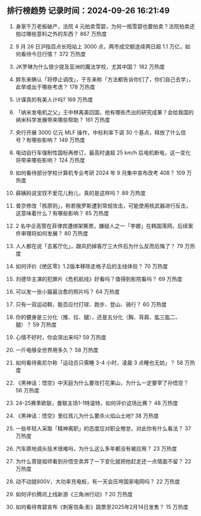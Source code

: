 
## 排行榜趋势 记录时间：2024-09-26 16:21:49
  
  1. 身家千万老板破产，法院 4 元拍卖雪碧，为何一瓶雪碧也要拍卖？法院拍卖还拍过哪些意料之外的东西？ 867 万热度
    
  2. 9 月 26 日沪指百点长阳站上 3000 点，两市成交额连续两日超 1.1 万亿，如何看待今日行情？ 372 万热度
    
  3. JK罗琳为什么很少提及亚洲的魔法学校，尤其中国？ 182 万热度
    
  4. 胖东来确认「将停止调改」，于东来称「方法都告诉你们了，你们自己去学」，此举或出于哪些考虑？ 178 万热度
    
  5. 计谋真的有美人计吗? 169 万热度
    
  6. 「纳米发电机之父」王中林离美回国，他有哪些杰出的研究成果？会给我国的纳米科学发展带来哪些帮助？ 161 万热度
    
  7. 央行开展 3000 亿元 MLF 操作，中标利率下调 30 个基点，释放了什么信号？有哪些影响？ 149 万热度
    
  8. 电动自行车强制性国标再修订，最高时速超 25 km/h 后电机断电，这一变化将带来哪些影响？ 124 万热度
    
  9. 如何看待部分学校计算机专业考研 2024 年 9 月集中宣布改考 408？ 109 万热度
    
  10. 薛姨妈说宝钗不爱花儿粉儿，真的是这样吗？ 89 万热度
    
  11. 普京修改「核原则」，称若俄罗斯遭到常规攻击，可能使用核武器进行反击，这意味着什么？有哪些影响？ 85 万热度
    
  12. 2 名中企高管在菲律宾遭绑架撕票，嫌疑人之一「李娜」在韩国落网，后续案件审理将如何发展？ 80 万热度
    
  13. 人人都在说「去客厅化」，跟风扔掉客厅三大件后为什么反而后悔了？ 79 万热度
    
  14. 如何评价《绝区零》1.2版本移除走格子后的主线体验？ 70 万热度
    
  15. 刘德华主演的犯罪片《危机航线》好看吗？值得到影院看吗？ 69 万热度
    
  16. 可以发一张小猫最治愈的照片吗？ 64 万热度
    
  17. 只有一双运动鞋，能否应付打球、跑步、登山、骑行？ 60 万热度
    
  18. 你的健身是三分化（推、拉、腿），还是五分化（胸、背肩、肱三肱二、腿）？ 59 万热度
    
  19. 心情不好时，你会哭出来吗? 59 万热度
    
  20. 一斤电够全世界用多久？ 58 万热度
    
  21. 如何看待奥尼尔称「运动员只需睡 3-4 小时，凌晨 3 点睡也无妨」？ 58 万热度
    
  22. 《黑神话：悟空》中天庭为什么要攻打花果山，为什么一定要宰了孙悟空？ 56 万热度
    
  23. 24-25赛季欧联，曼联主场1-1特温特，如何评价这场比赛？ 48 万热度
    
  24. 《黑神话：悟空》里红孩儿为什么要杀火焰山土地? 38 万热度
    
  25. 一些年轻人采取「精神离职」的态度应对职业倦怠，对此你有什么看法？ 37 万热度
    
  26. 汽车原地调头技术很难吗，为什么这么多年都没有被应用？ 23 万热度
    
  27. 为什么菩提祖师看到孙悟空卖弄了一下变化就把他赶走还一点情面不留？ 22 万热度
    
  28. 动不动就800V，大功率充电桩，有一天会压垮国家电网吗？ 22 万热度
    
  29. 如何评价腾讯上线新游《三角洲行动》? 20 万热度
    
  30. 如何看待育碧宣布《刺客信条:影》跳票至2025年2月14日发售？ 15 万热度
    
